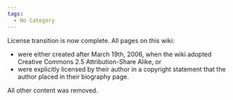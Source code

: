 ```yaml
---
tags:
  - No Category
---
```

License transition is now complete. All pages on this wiki:

- were either created after March 19th, 2006, when the wiki adopted
  Creative Commons 2.5 Attribution-Share Alike, or
- were explicitly licensed by their author in a copyright statement that
  the author placed in their biography page.

All other content was removed.